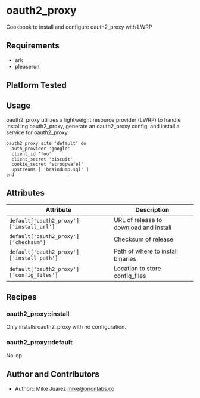 # oauth2_proxy

Cookbook to install and configure oauth2_proxy with LWRP

## Requirements

* ark
* pleaserun

## Platform Tested

## Usage

oauth2_proxy utilizes a lightweight resource provider (LWRP) to handle installing oauth2_proxy, generate an oauth2_proxy config, and install a service for oauth2_proxy.

```
oauth2_proxy_site 'default' do
  auth_provider 'google'
  client_id 'foo'
  client_secret 'biscuit'
  cookie_secret 'stroopwafel'
  upstreams [ 'braindump.sql' ]
end
```

## Attributes

| Attribute | Description |
| --------- |-------------|
| `default['oauth2_proxy']['install_url']` | URL of release to download and install |
| `default['oauth2_proxy']['checksum']` | Checksum of release |
| `default['oauth2_proxy']['install_path']` | Path of where to install binaries |
| `default['oauth2_proxy']['config_files']` | Location to store config_files |


## Recipes

### oauth2_proxy::install

Only installs oauth2_proxy with no configuration.

### oauth2_proxy::default

No-op.

## Author and Contributors

* Author:: Mike Juarez <mike@orionlabs.co>
